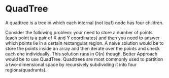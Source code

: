 # QuadTree

A quadtree is a tree in which each internal (not leaf) node has four children.



Consider the following problem: your need to store a number of points (each point is a pair of X and Y coordinates) and then you need to answer which points lie in a certain rectangular region. A naive solution would be to store the points inside an array and then iterate over the points and check each one individually. This solution runs in O(n) though. Better Approach would be to use QuadTree. Quadtrees are most commonly used to partition a two-dimensional space by recursively subdividing it into four regions(quadrants).
